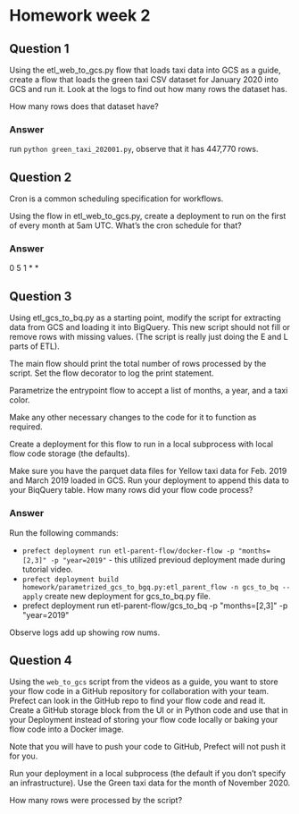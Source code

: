 # Homework week 2

## Question 1

Using the etl_web_to_gcs.py flow that loads taxi data into GCS as a guide, create a flow that loads the green taxi CSV dataset for January 2020 into GCS and run it. Look at the logs to find out how many rows the dataset has.

How many rows does that dataset have?

### Answer

run `python green_taxi_202001.py`, observe that it has 447,770 rows.

## Question 2

Cron is a common scheduling specification for workflows.

Using the flow in etl_web_to_gcs.py, create a deployment to run on the first of every month at 5am UTC. What’s the cron schedule for that?

### Answer

0 5 1 * *

## Question 3

Using etl_gcs_to_bq.py as a starting point, modify the script for extracting data from GCS and loading it into BigQuery. This new script should not fill or remove rows with missing values. (The script is really just doing the E and L parts of ETL).

The main flow should print the total number of rows processed by the script. Set the flow decorator to log the print statement.

Parametrize the entrypoint flow to accept a list of months, a year, and a taxi color.

Make any other necessary changes to the code for it to function as required.

Create a deployment for this flow to run in a local subprocess with local flow code storage (the defaults).

Make sure you have the parquet data files for Yellow taxi data for Feb. 2019 and March 2019 loaded in GCS. Run your deployment to append this data to your BiqQuery table. How many rows did your flow code process?

### Answer

Run the following commands:

- `prefect deployment run etl-parent-flow/docker-flow -p "months=[2,3]" -p "year=2019"` - this utilized previoud deployment made during tutorial video.
- `prefect deployment build homework/parametrized_gcs_to_bgq.py:etl_parent_flow -n gcs_to_bq --apply` create new deployment for gcs_to_bq.py file.
- prefect deployment run etl-parent-flow/gcs_to_bq -p "months=[2,3]" -p "year=2019"

Observe logs add up showing row nums.

## Question 4

Using the `web_to_gcs` script from the videos as a guide, you want to store your flow code in a GitHub repository for collaboration with your team. Prefect can look in the GitHub repo to find your flow code and read it. Create a GitHub storage block from the UI or in Python code and use that in your Deployment instead of storing your flow code locally or baking your flow code into a Docker image.

Note that you will have to push your code to GitHub, Prefect will not push it for you.

Run your deployment in a local subprocess (the default if you don’t specify an infrastructure). Use the Green taxi data for the month of November 2020.

How many rows were processed by the script?


